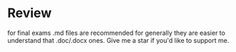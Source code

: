 # Review
for final exams
.md files are recommended for generally they are easier to understand that .doc/.docx ones.
Give me a star if you'd like to support me.

